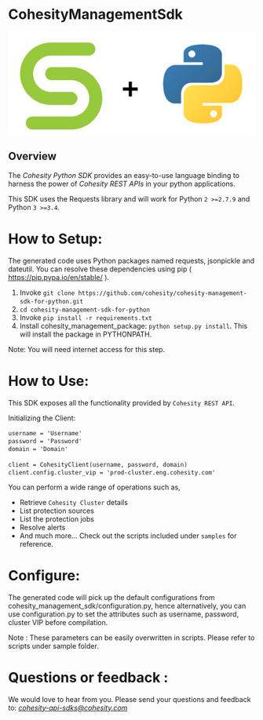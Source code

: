 CohesityManagementSdk
=================

![logo](cohesity_python.png)

## Overview

The *Cohesity Python SDK*  provides an easy-to-use language binding to harness the power of *Cohesity REST APIs* in your python applications.

This SDK uses the Requests library and will work for Python ```2 >=2.7.9``` and Python ```3 >=3.4```.

How to Setup: 
===========================
The generated code uses Python packages named requests, jsonpickle and dateutil.
You can resolve these dependencies using pip ( https://pip.pypa.io/en/stable/ ).

  1. Invoke ```git clone https://github.com/cohesity/cohesity-management-sdk-for-python.git```
  2. ```cd cohesity-management-sdk-for-python```
  2. Invoke ```pip install -r requirements.txt```
  3. Install cohesity_management_package: ```python setup.py install```. 
  This will install the package in PYTHONPATH.

Note: You will need internet access for this step.

How to Use:
===========
This SDK exposes all the functionality provided by `Cohesity REST API`.

Initializing the Client:
```
username = 'Username'
password = 'Password'
domain = 'Domain'

client = CohesityClient(username, password, domain)
client.config.cluster_vip = 'prod-cluster.eng.cohesity.com'

```

You can perform a wide range of operations such as,
* Retrieve `Cohesity Cluster` details
* List protection sources
* List the protection jobs
* Resolve alerts
* And much more...
Check out the scripts included under `samples` for reference.

Configure:
=================
The generated code will pick up the default configurations from 
cohesity_management_sdk/configuration.py, hence alternatively, you 
can use configuration.py to set the attributes such as username, password, 
cluster VIP before compilation.
 
 Note : These parameters can be easily overwritten in scripts. Please refer 
 to scripts under sample folder.
 
Questions or feedback :
========================
We would love to hear from you. Please send your questions and feedback to: *cohesity-api-sdks@cohesity.com*
